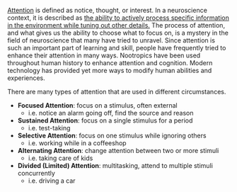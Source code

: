 [Attention](https://dictionary.cambridge.org/dictionary/english/attention#google_vignette) is defined as notice, thought, or interest. In a neuroscience context, it is described as [the ability to actively process specific information in the environment while tuning out other details.](https://verywellmind.com/what-is-attention-2795009) The process of attention, and what gives us the ability to choose what to focus on, is a mystery in the field of neuroscience that many have tried to unravel. Since attention is such an important part of learning and skill, people have frequently tried to enhance their attention in many ways. Nootropics have been used throughout human history to enhance attention and cognition. Modern technology has provided yet more ways to modify human abilities and experiences.

There are many types of attention that are used in different circumstances. 
- **Focused Attention**: focus on a stimulus, often external
    - i.e. notice an alarm going off, find the source and reason
- **Sustained Attention**: focus on a single stimulus for a period
    - i.e. test-taking
- **Selective Attention**: focus on one stimulus while ignoring others
    - i.e. working while in a coffeeshop
- **Alternating Attention**: change attention between two or more stimuli
    - i.e. taking care of kids
- **Divided (Limited) Attention**: multitasking, attend to multiple stimuli concurrently 
    - i.e. driving a car


